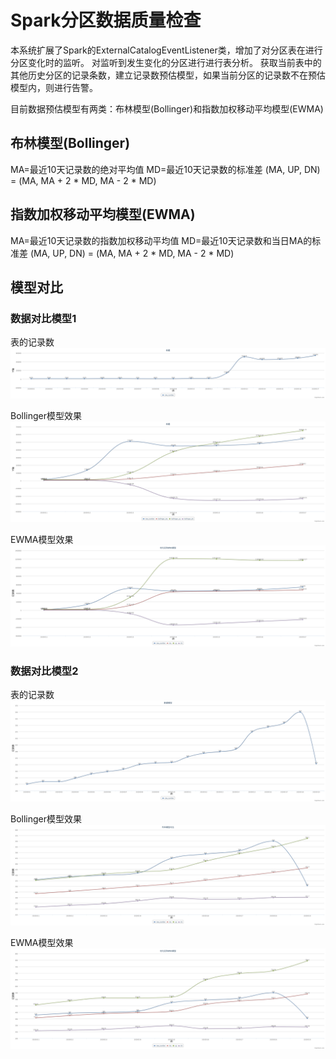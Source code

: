 # Spark分区数据质量检查

本系统扩展了Spark的ExternalCatalogEventListener类，增加了对分区表在进行分区变化时的监听。
对监听到发生变化的分区进行进行表分析。
获取当前表中的其他历史分区的记录条数，建立记录数预估模型，如果当前分区的记录数不在预估模型内，则进行告警。

目前数据预估模型有两类：布林模型(Bollinger)和指数加权移动平均模型(EWMA)

## 布林模型(Bollinger)

MA=最近10天记录数的绝对平均值
MD=最近10天记录数的标准差
(MA, UP, DN) = (MA, MA + 2 * MD, MA - 2 * MD)

## 指数加权移动平均模型(EWMA)

MA=最近10天记录数的指数加权移动平均值
MD=最近10天记录数和当日MA的标准差
(MA, UP, DN) = (MA, MA + 2 * MD, MA - 2 * MD)

## 模型对比

### 数据对比模型1

表的记录数
![表的记录数](images/dq_row_number.png)

Bollinger模型效果
![Bollinger模型效果](images/dq_bollinger_model.png)

EWMA模型效果
![EWMA模型效果](images/dq_ewma_model.png)

### 数据对比模型2

表的记录数
![表的记录数](images/dq2_row_number.png)

Bollinger模型效果
![Bollinger模型效果](images/dq2_bollinger_model.png)

EWMA模型效果
![EWMA模型效果](images/dq2_ewma_model.png)